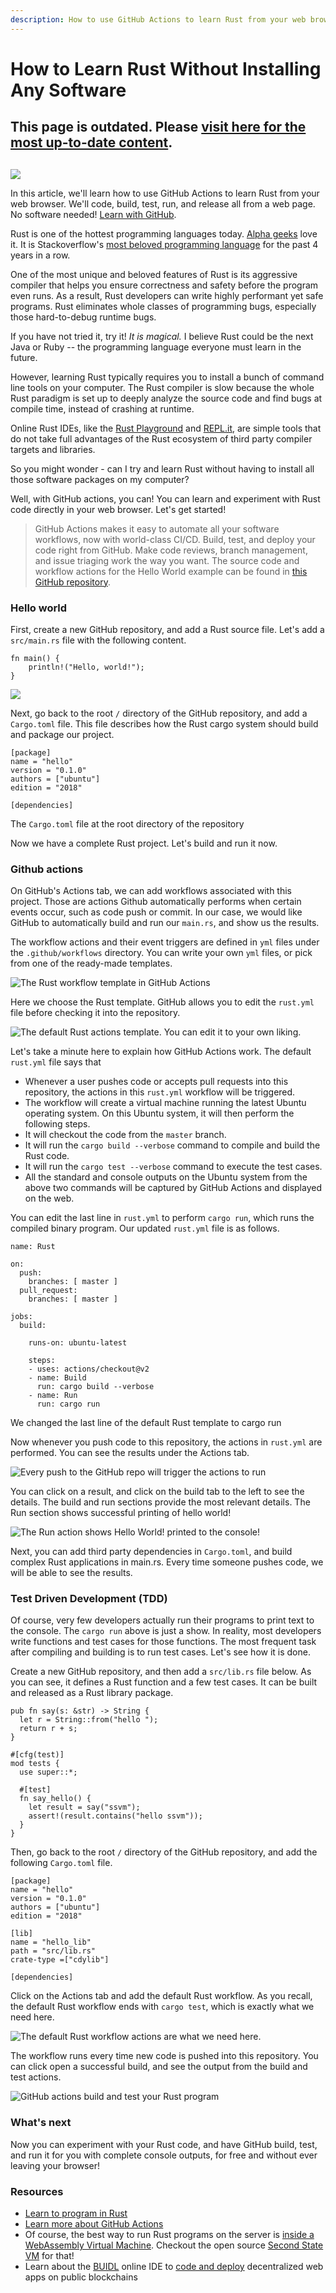 ```yaml
---
description: How to use GitHub Actions to learn Rust from your web browser
---
```


# How to Learn Rust Without Installing Any Software

## This page is outdated. Please [visit here for the most up-to-date content](https://www.secondstate.io/articles/how-to-publish-a-no-code-website-in-10-minutes/).

## 

![](../.gitbook/assets/image%20%281%29.png)

In this article, we'll learn how to use GitHub Actions to learn Rust from your web browser. We'll code, build, test, run, and release all from a web page. No software needed! [Learn with GitHub](https://github.com/second-state/learn-rust-with-github-actions/fork).

Rust is one of the hottest programming languages today. [Alpha geeks](https://martinfowler.com/bliki/AlphaGeek.html) love it. It is Stackoverflow's [most beloved programming language](https://www.theregister.co.uk/2019/04/09/stack_overflow_survey/) for the past 4 years in a row.

One of the most unique and beloved features of Rust is its aggressive compiler that helps you ensure correctness and safety before the program even runs. As a result, Rust developers can write highly performant yet safe programs. Rust eliminates whole classes of programming bugs, especially those hard-to-debug runtime bugs.

If you have not tried it, try it! _It is magical._ I believe Rust could be the next Java or Ruby -- the programming language everyone must learn in the future.

However, learning Rust typically requires you to install a bunch of command line tools on your computer. The Rust compiler is slow because the whole Rust paradigm is set up to deeply analyze the source code and find bugs at compile time, instead of crashing at runtime.

Online Rust IDEs, like the [Rust Playground](https://play.rust-lang.org/) and [REPL.it](https://repl.it/languages/rust), are simple tools that do not take full advantages of the Rust ecosystem of third party compiler targets and libraries.

So you might wonder - can I try and learn Rust without having to install all those software packages on my computer?

Well, with GitHub actions, you can! You can learn and experiment with Rust code directly in your web browser. Let's get started!

> GitHub Actions makes it easy to automate all your software workflows, now with world-class CI/CD. Build, test, and deploy your code right from GitHub. Make code reviews, branch management, and issue triaging work the way you want. The source code and workflow actions for the Hello World example can be found in [this GitHub repository](https://github.com/second-state/learn-rust-with-github-actions).

### Hello world <a id="hello-world"></a>

First, create a new GitHub repository, and add a Rust source file. Let's add a `src/main.rs` file with the following content.

```text
fn main() {
    println!("Hello, world!");
}
```

![](https://www.freecodecamp.org/news/content/images/2020/03/Screen-Shot-2020-03-20-at-2.22.33-AM.png)

Next, go back to the root `/` directory of the GitHub repository, and add a `Cargo.toml` file. This file describes how the Rust cargo system should build and package our project.

```text
[package]
name = "hello"
version = "0.1.0"
authors = ["ubuntu"]
edition = "2018"

[dependencies]
```

The `Cargo.toml` file at the root directory of the repository

Now we have a complete Rust project. Let's build and run it now.

### Github actions <a id="github-actions"></a>

On GitHub's Actions tab, we can add workflows associated with this project. Those are actions Github automatically performs when certain events occur, such as code push or commit. In our case, we would like GitHub to automatically build and run our `main.rs`, and show us the results.

The workflow actions and their event triggers are defined in `yml` files under the `.github/workflows` directory. You can write your own `yml` files, or pick from one of the ready-made templates.

![The Rust workflow template in GitHub Actions](../.gitbook/assets/image.png)

Here we choose the Rust template. GitHub allows you to edit the `rust.yml` file before checking it into the repository.

![The default Rust actions template. You can edit it to your own liking.](../.gitbook/assets/image%20%285%29.png)

Let's take a minute here to explain how GitHub Actions work. The default `rust.yml` file says that

* Whenever a user pushes code or accepts pull requests into this repository, the actions in this `rust.yml` workflow will be triggered.
* The workflow will create a virtual machine running the latest Ubuntu operating system. On this Ubuntu system, it will then perform the following steps.
* It will checkout the code from the `master` branch.
* It will run the `cargo build --verbose` command to compile and build the Rust code.
* It will run the `cargo test --verbose` command to execute the test cases.
* All the standard and console outputs on the Ubuntu system from the above two commands will be captured by GitHub Actions and displayed on the web.

You can edit the last line in `rust.yml` to perform `cargo run`, which runs the compiled binary program. Our updated `rust.yml` file is as follows.

```text
name: Rust

on:
  push:
    branches: [ master ]
  pull_request:
    branches: [ master ]

jobs:
  build:

    runs-on: ubuntu-latest

    steps:
    - uses: actions/checkout@v2
    - name: Build
      run: cargo build --verbose
    - name: Run
      run: cargo run
```

We changed the last line of the default Rust template to cargo run

Now whenever you push code to this repository, the actions in `rust.yml` are performed. You can see the results under the Actions tab.

![Every push to the GitHub repo will trigger the actions to run](../.gitbook/assets/image%20%286%29.png)

You can click on a result, and click on the build tab to the left to see the details. The build and run sections provide the most relevant details. The Run section shows successful printing of hello world!

![The Run action shows Hello World! printed to the console!](../.gitbook/assets/image%20%288%29.png)

Next, you can add third party dependencies in `Cargo.toml`, and build complex Rust applications in main.rs. Every time someone pushes code, we will be able to see the results.

### Test Driven Development \(TDD\) <a id="test-driven-development-tdd-"></a>

Of course, very few developers actually run their programs to print text to the console. The `cargo run` above is just a show. In reality, most developers write functions and test cases for those functions. The most frequent task after compiling and building is to run test cases. Let's see how it is done.

Create a new GitHub repository, and then add a `src/lib.rs` file below. As you can see, it defines a Rust function and a few test cases. It can be built and released as a Rust library package.

```text
pub fn say(s: &str) -> String {
  let r = String::from("hello ");
  return r + s;
}

#[cfg(test)]
mod tests {
  use super::*;
  
  #[test]
  fn say_hello() {
    let result = say("ssvm");
    assert!(result.contains("hello ssvm"));
  }
}
```

Then, go back to the root `/` directory of the GitHub repository, and add the following `Cargo.toml` file.

```text
[package]
name = "hello"
version = "0.1.0"
authors = ["ubuntu"]
edition = "2018"

[lib]
name = "hello_lib"
path = "src/lib.rs"
crate-type =["cdylib"]

[dependencies]
```

Click on the Actions tab and add the default Rust workflow. As you recall, the default Rust workflow ends with `cargo test`, which is exactly what we need here.

![The default Rust workflow actions are what we need here.](../.gitbook/assets/image%20%282%29.png)

The workflow runs every time new code is pushed into this repository. You can click open a successful build, and see the output from the build and test actions.

![GitHub actions build and test your Rust program](../.gitbook/assets/image%20%284%29.png)

### What's next <a id="what-s-next"></a>

Now you can experiment with your Rust code, and have GitHub build, test, and run it for you with complete console outputs, for free and without ever leaving your browser!

### Resources <a id="resources"></a>

* [Learn to program in Rust](https://www.rust-lang.org/learn)
* [Learn more about GitHub Actions](https://github.com/features/actions)
* Of course, the best way to run Rust programs on the server is [inside a WebAssembly Virtual Machine](https://cloud.secondstate.io/server-side-webassembly/getting-started). Checkout the open source [Second State VM](https://www.secondstate.io/) for that!
* Learn about the [BUIDL](https://www.secondstate.io/buidl/) online IDE to [code and deploy](http://buidl.secondstate.io/) decentralized web apps on public blockchains

